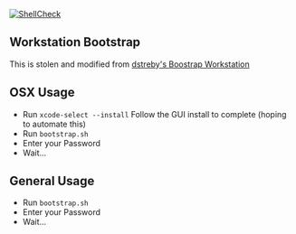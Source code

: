 [![ShellCheck](https://github.com/the-real-cphillips/workstation-bootstrap/actions/workflows/shellcheck.yml/badge.svg?branch=main)](https://github.com/the-real-cphillips/workstation-bootstrap/actions/workflows/shellcheck.yml)

## Workstation Bootstrap
This is stolen and modified from [dstreby's Boostrap Workstation](https://github.com/dstreby/bootstrap-workstation)

## OSX Usage

- Run `xcode-select --install` Follow the GUI install to complete (hoping to automate this)
- Run `bootstrap.sh` 
- Enter your Password
- Wait...

## General Usage
- Run `bootstrap.sh` 
- Enter your Password
- Wait...
